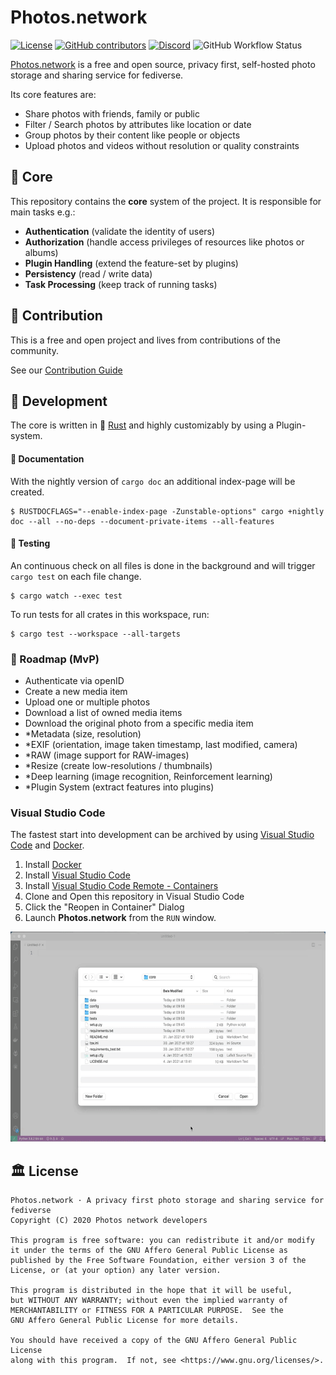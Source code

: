 # Photos.network

[![License](https://img.shields.io/github/license/photos-network/core?style=for-the-badge)](./LICENSE.md)
[![GitHub contributors](https://img.shields.io/github/contributors/photos-network/core?color=success&style=for-the-badge)](https://github.com/photos-network/core/graphs/contributors)
[![Discord](https://img.shields.io/discord/793235453871390720?style=for-the-badge)](https://discord.gg/dGFDpmWp46)
![GitHub Workflow Status](https://img.shields.io/github/actions/workflow/status/photos-network/core/check.yaml?style=for-the-badge)


[Photos.network](https://photos.network) is a free and open source, privacy first, self-hosted photo storage and sharing service for fediverse.

Its core features are:

- Share photos with friends, family or public
- Filter / Search photos by attributes like location or date
- Group photos by their content like people or objects
- Upload photos and videos without resolution or quality constraints



## 🧠 Core

This repository contains the **core** system of the project.
It is responsible for main tasks e.g.:

- **Authentication** (validate the identity of users)
- **Authorization** (handle access privileges of resources like photos or albums)
- **Plugin Handling** (extend the feature-set by plugins)
- **Persistency** (read / write data)
- **Task Processing** (keep track of running tasks)



## 🧩 Contribution

This is a free and open project and lives from contributions of the community.

See our [Contribution Guide](CONTRIBUTING.md)



## 🧪 Development

The core is written in 🦀 [Rust](https://rust-lang.org/) and highly customizably by using a Plugin-system.



#### 📄 Documentation

With the nightly version of `cargo doc` an additional index-page will be created.
```shell
$ RUSTDOCFLAGS="--enable-index-page -Zunstable-options" cargo +nightly doc --all --no-deps --document-private-items --all-features
```



#### 🔬 Testing

An continuous check on all files is done in the background and will trigger `cargo test` on each file change.

```shell
$ cargo watch --exec test
```

To run tests for all crates in this workspace, run:
```shell
$ cargo test --workspace --all-targets
```


### 📜 Roadmap (MvP)

 - Authenticate via openID
 - Create a new media item
 - Upload one or multiple photos
 - Download a list of owned media items
 - Download the original photo from a specific media item
 - *Metadata (size, resolution)
 - *EXIF (orientation, image taken timestamp, last modified, camera)
 - *RAW (image support for RAW-images)
 - *Resize (create low-resolutions / thumbnails)
 - *Deep learning (image recognition, Reinforcement learning)
 - *Plugin System (extract features into plugins)



### Visual Studio Code

The fastest start into development can be archived by using [Visual Studio Code](https://code.visualstudio.com/) and [Docker](https://www.docker.com/get-started).

1. Install [Docker](https://www.docker.com/get-started)
2. Install [Visual Studio Code](https://code.visualstudio.com/)
3. Install [Visual Studio Code Remote - Containers](https://marketplace.visualstudio.com/items?itemName=ms-vscode-remote.remote-containers)
4. Clone and Open this repository in Visual Studio Code
5. Click the "Reopen in Container" Dialog
6. Launch **Photos.network** from the `RUN` window.

![VS Code with devcontainers](vscode.gif)



## 🏛️ License

```
Photos.network · A privacy first photo storage and sharing service for fediverse
Copyright (C) 2020 Photos network developers

This program is free software: you can redistribute it and/or modify
it under the terms of the GNU Affero General Public License as
published by the Free Software Foundation, either version 3 of the
License, or (at your option) any later version.

This program is distributed in the hope that it will be useful,
but WITHOUT ANY WARRANTY; without even the implied warranty of
MERCHANTABILITY or FITNESS FOR A PARTICULAR PURPOSE.  See the
GNU Affero General Public License for more details.

You should have received a copy of the GNU Affero General Public License
along with this program.  If not, see <https://www.gnu.org/licenses/>.
```
